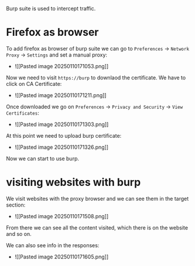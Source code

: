 Burp suite is used to intercept traffic.

# Firefox as browser
To add firefox as browser of burp suite we can go to `Preferences` -> `Network Proxy` -> `Settings` and set a manual proxy:
- ![[Pasted image 20250110171053.png]]


Now we need to visit `https://burp` to downlaod the certificate. 
We have to click on CA Certificate:
- ![[Pasted image 20250110171211.png]]


Once downloaded we go on `Preferences` -> `Privacy and Security` -> `View Certificates`:
- ![[Pasted image 20250110171303.png]]

At this point we need to upload burp certificate:
- ![[Pasted image 20250110171326.png]]


Now we can start to use burp.

# visiting websites with burp
We visit websites with the proxy browser and we can see them in the target section:
- ![[Pasted image 20250110171508.png]]

From there we can see all the content visited, which there is on the website and so on.

We can also see info in the responses:
- ![[Pasted image 20250110171605.png]]

